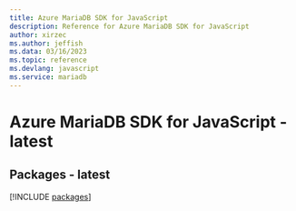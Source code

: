 ```yaml
---
title: Azure MariaDB SDK for JavaScript
description: Reference for Azure MariaDB SDK for JavaScript
author: xirzec
ms.author: jeffish
ms.data: 03/16/2023
ms.topic: reference
ms.devlang: javascript
ms.service: mariadb
---
```

# Azure MariaDB SDK for JavaScript - latest
## Packages - latest
[!INCLUDE [packages](mariadb-index.md)]